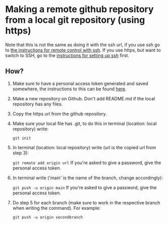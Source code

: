 # Making a remote github repository from a local git repository (using https)

Note that this is not the same as doing it with the ssh url, if you use ssh go to [the instructions for remote control with ssh](remotessh.md). 
If you use https, but want to switch to SSH, go to the [instructions for setting up ssh](setupssh.md) first.

## How?

1. Make sure to have a personal access token generated and saved somewhere, the instructions to this can be found [here](https://docs.github.com/en/authentication/keeping-your-account-and-data-secure/managing-your-personal-access-tokens#using-a-personal-access-token-on-the-command-line).
2. Make a new repository on Github. Don't add README.md if the local repository has any files.
3. Copy the https url from the github repository.
4. Make sure your local file has .git, to do this in terminal (location: local repository) write:

   ```git init```
5. In terminal (location: local repository) write (url is the copied url from step 3):
   
   ```git remote add origin url```
   If you're asked to give a password, give the personal access token.
6. In terminal write ('main' is the name of the branch, change accordingly):

   ```git push -u origin main```
   If you're asked to give a password, give the personal access token.
   
7. Do step 5 for each branch (make sure to work in the respective branch when writing the command). For example:

   ```git push -u origin secondbranch```
   

